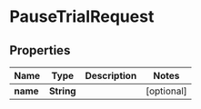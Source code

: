 

# PauseTrialRequest


## Properties

| Name | Type | Description | Notes |
|------------ | ------------- | ------------- | -------------|
|**name** | **String** |  |  [optional] |



